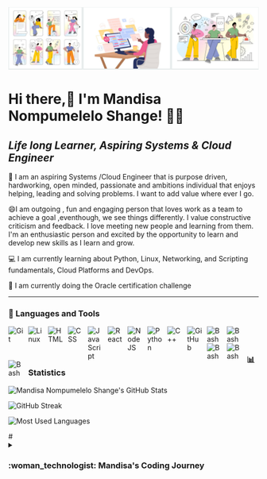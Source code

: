 ![github_cover_banner](https://github.com/BongOwethu/BongOwethu/blob/main/Screenshot%202023-07-03%20134639.png)

# Hi there,👋 I'm Mandisa Nompumelelo Shange! :woman_technologist:

## ***Life long Learner, Aspiring Systems & Cloud Engineer***

💙 I am an aspiring Systems /Cloud Engineer that is purpose driven, hardworking, open minded, passionate and ambitions individual that enjoys helping, leading and solving problems. I want to add value where ever I go. 

:smile:I am outgoing , fun and engaging person that loves work as a team to achieve a goal ,eventhough, we see things differently. I value constructive criticism and feedback. I love meeting new people and learning from them. I'm an enthusiastic person and excited by the opportunity to learn and develop new skills as I learn and grow.

:computer: I am currently learning about Python, Linux, Networking, and Scripting fundamentals, Cloud Platforms and DevOps.

:scroll: I am currently doing the Oracle certification challenge 

---
### :toolbox: Languages and Tools 

<img align="left" alt="Git" width="30px" style="padding-right:10px;" src="https://cdn.jsdelivr.net/gh/devicons/devicon/icons/git/git-original.svg" />
<img align="left" alt="Linux" width="30px" style="padding-right:10px;" src="https://cdn.jsdelivr.net/gh/devicons/devicon/icons/linux/linux-original.svg" />
<img align="left" alt="HTML" width="30px" style="padding-right:10px;" src="https://cdn.jsdelivr.net/gh/devicons/devicon/icons/html5/html5-plain.svg" />
<img align="left" alt="CSS" width="30px" style="padding-right:10px;" src="https://cdn.jsdelivr.net/gh/devicons/devicon/icons/css3/css3-plain.svg" />
<img align="left" alt="JavaScript" width="30px" style="padding-right:10px;" src="https://cdn.jsdelivr.net/gh/devicons/devicon/icons/javascript/javascript-plain.svg" />
<img align="left" alt="React" width="30px" style="padding-right:10px;" src="https://cdn.jsdelivr.net/gh/devicons/devicon/icons/react/react-original.svg" />
<img align="left" alt="NodeJS" width="30px" style="padding-right:10px;" src="https://cdn.jsdelivr.net/gh/devicons/devicon/icons/nodejs/nodejs-original.svg" />
<img align="left" alt="Python" width="30px" style="padding-right:10px;" src="https://cdn.jsdelivr.net/gh/devicons/devicon/icons/python/python-plain.svg" />
<img align="left" alt="C++" width="30px" style="padding-right:10px;" src="https://cdn.jsdelivr.net/gh/devicons/devicon/icons/c/c-original.svg" />
<img align="left" alt="GitHub" width="30px" style="padding-right:10px;" src="https://cdn.jsdelivr.net/gh/devicons/devicon/icons/github/github-original.svg" />
<img align="left" alt="Bash" width="30px" style="padding-right:10px;" src="https://cdn.jsdelivr.net/gh/devicons/devicon/icons/bash/bash-plain.svg" />
<img align="left" alt="Bash" width="30px" style="padding-right:10px;" src="https://cdn.jsdelivr.net/gh/devicons/devicon/icons/jupyter/jupyter-original-wordmark.svg" />
<img align="left" alt="Bash" width="30px" style="padding-right:10px;" src="https://cdn.jsdelivr.net/gh/devicons/devicon/icons/canva/canva-original.svg" />
<img align="left" alt="Bash" width="30px" style="padding-right:10px;" src="https://cdn.jsdelivr.net/gh/devicons/devicon/icons/oracle/oracle-original.svg" />
<img align="left" alt="Bash" width="30px" style="padding-right:10px;" src="https://cdn.jsdelivr.net/gh/devicons/devicon/icons/mysql/mysql-plain.svg" />
<br />

#

### 📊 Statistics 
![Mandisa Nompumelelo Shange's GitHub Stats](https://github-readme-stats.vercel.app/api?username=BongOwethu&hide=stars&count_private=true&show_icons=true&theme=algolia&border_radius=20)

![GitHub Streak](https://streak-stats.demolab.com?userBongOwethu&count_private=true&theme=algolia&border_radius=20)

![Most Used Languages](https://github-readme-stats.vercel.app/api/top-langs/?username=BongOwethu&layout=compact&show_icons=true&theme=algolia&border_radius=20)
</div>
#
<details>
 <summary><h3>:woman_technologist: Mandisa's Coding Journey</h3></summary>
   I started my coding journey as a naive natural science student with a passion to learn everything I could about . I was then introduced to coding when we did computationa chemistry on Linux. This is where I began to have an interest in the programming world. I then registered for programming courses and the dropped out due to the work load and balancing school, work and home became a challenge.Then due to financail constriants I was not able to complete my final year,so i decided to work as a lab assisitant and the IT help Desk. Then the 2020 pandemic hit. I was now sitting at home and thinking what do I really want to do and which career am I willing to go into. i started researching all the IT related fields which seemed interesting at that time like Data Science, Data Analytic and so on.  2021, had a near death experience that made me realise that life is too short and you will die postponing your dreams. So I began where I left off .I then attened a few bootcamps and then software development interviewa and courses to build my coding confidence and skills so that I can see I wanted to start  - code, unix, linux, theory and all . Slowly but surely I am learning as I go. Challenges,set backs, come-ups and all. Don't wait up, because I'm coming.
---
<!-- Begin Footer -->
<!-- Icons Resources -->
<!-- https://devicon.dev/ -->
    
<div class="footer" align="center" style="margin:15px;">
    <a href="mailto:mshange2@gmail.com" target="_blank">
        <img style="margin:0 10px 10px 0;" src="https://user-images.githubusercontent.com/78341798/194531383-ddb2b774-5bb9-491c-b601-4a4a7d9792fb.svg" alt="gmail" width="40px"/>
    </a>
</div>
<!-- End Footer -->

